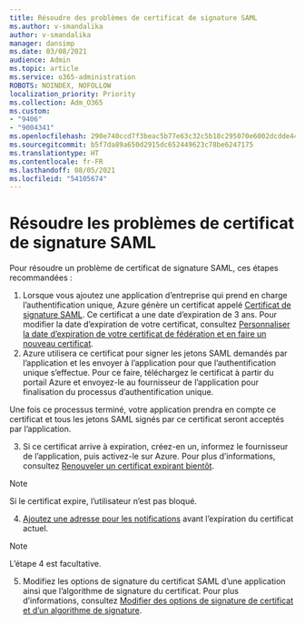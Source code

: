 ```yaml
---
title: Résoudre des problèmes de certificat de signature SAML
ms.author: v-smandalika
author: v-smandalika
manager: dansimp
ms.date: 03/08/2021
audience: Admin
ms.topic: article
ms.service: o365-administration
ROBOTS: NOINDEX, NOFOLLOW
localization_priority: Priority
ms.collection: Adm_O365
ms.custom:
- "9406"
- "9004341"
ms.openlocfilehash: 290e740ccd7f3beac5b77e63c32c5b18c295070e6002dcdde44ce4a93f4330f6
ms.sourcegitcommit: b5f7da89a650d2915dc652449623c78be6247175
ms.translationtype: HT
ms.contentlocale: fr-FR
ms.lasthandoff: 08/05/2021
ms.locfileid: "54105674"
---
```

# <a name="troubleshoot-saml-signing-certificate-issues"></a>Résoudre les problèmes de certificat de signature SAML

Pour résoudre un problème de certificat de signature SAML, ces étapes recommandées :

1. Lorsque vous ajoutez une application d’entreprise qui prend en charge l’authentification unique, Azure génère un certificat appelé [Certificat de signature SAML](https://docs.microsoft.com/azure/active-directory/manage-apps/manage-certificates-for-federated-single-sign-on#auto-generated-certificate-for-gallery-and-non-gallery-applications). Ce certificat a une date d’expiration de 3 ans. Pour modifier la date d’expiration de votre certificat, consultez [Personnaliser la date d’expiration de votre certificat de fédération et en faire un nouveau certificat](https://docs.microsoft.com/azure/active-directory/manage-apps/manage-certificates-for-federated-single-sign-on#customize-the-expiration-date-for-your-federation-certificate-and-roll-it-over-to-a-new-certificate).
2. Azure utilisera ce certificat pour signer les jetons SAML demandés par l’application et les envoyer à l’application pour que l’authentification unique s’effectue. Pour ce faire, téléchargez le certificat à partir du portail Azure et envoyez-le au fournisseur de l’application pour finalisation du processus d’authentification unique.

Une fois ce processus terminé, votre application prendra en compte ce certificat et tous les jetons SAML signés par ce certificat seront acceptés par l’application.

3. Si ce certificat arrive à expiration, créez-en un, informez le fournisseur de l’application, puis activez-le sur Azure. Pour plus d’informations, consultez [Renouveler un certificat expirant bientôt](https://docs.microsoft.com/azure/active-directory/manage-apps/manage-certificates-for-federated-single-sign-on#renew-a-certificate-that-will-soon-expire).

> [!NOTE]
> Si le certificat expire, l’utilisateur n’est pas bloqué.

4. [Ajoutez une adresse pour les notifications](https://docs.microsoft.com/azure/active-directory/manage-apps/manage-certificates-for-federated-single-sign-on#add-email-notification-addresses-for-certificate-expiration) avant l’expiration du certificat actuel.

> [!NOTE]
> L’étape 4 est facultative.

5. Modifiez les options de signature du certificat SAML d’une application ainsi que l’algorithme de signature du certificat. Pour plus d’informations, consultez [Modifier des options de signature de certificat et d’un algorithme de signature](https://docs.microsoft.com/azure/active-directory/manage-apps/certificate-signing-options).

